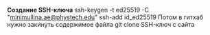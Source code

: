 **Создание SSH-ключа**
ssh-keygen -t ed25519 -C "minimullina.ae@phystech.edu"
ssh-add id_ed25519
Потом в гитхаб нужно закинуть содержимое файла
git clone SSH-ключ с сайта